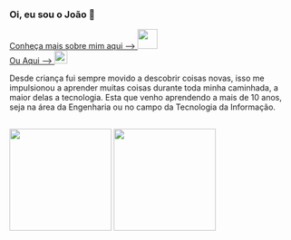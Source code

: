 
### Oi, eu sou o João 👋
  
  <a href="https://jaotuta.github.io/portf-page/" target="_blank">
  <div style = " top-margin: 23px; ">
  Conheça mais sobre mim aqui --> 
  <img height="35em" src="https://coach-unlimited.co.uk/wp-content/uploads/2017/10/Info-icon-WHITE-NO-BACKGROUND.png">
  </div>
  </a>
  
  

  <div>
  <a href="https://www.linkedin.com/in/joaolucascruz91" target="_blank">
    Ou Aqui --> 
  <img height="23em" src="https://cdn-icons-png.flaticon.com/512/174/174857.png">
  </a>
  </div>
  
<p>  
  Desde criança fui sempre movido a descobrir coisas novas, isso me impulsionou
a aprender muitas coisas durante toda minha caminhada, a maior delas a tecnologia. Esta que
venho aprendendo a mais de 10 anos, seja na área da Engenharia ou no campo
da Tecnologia da Informação. 

</p>

##

<div>
  <img height="180em" src="https://github-readme-stats.vercel.app/api?username=jaotuta&count_private=true&theme=algolia&show_icons=true" />
  <img height="180em" src="https://github-readme-stats.vercel.app/api/top-langs/?username=jaotuta&layout=compact&theme=algolia" />
</div>
